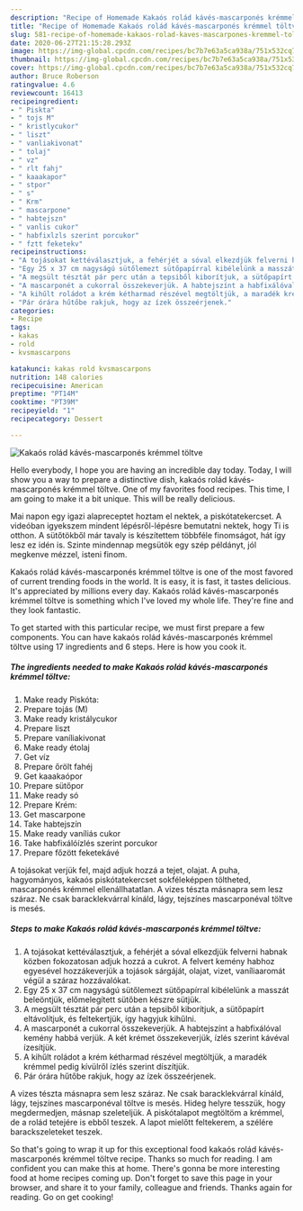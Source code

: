 ```yaml
---
description: "Recipe of Homemade Kakaós rolád kávés-mascarponés krémmel töltve"
title: "Recipe of Homemade Kakaós rolád kávés-mascarponés krémmel töltve"
slug: 581-recipe-of-homemade-kakaos-rolad-kaves-mascarpones-kremmel-toltve
date: 2020-06-27T21:15:28.293Z
image: https://img-global.cpcdn.com/recipes/bc7b7e63a5ca938a/751x532cq70/kakaos-rolad-kaves-mascarpones-kremmel-toltve-recept-foto.jpg
thumbnail: https://img-global.cpcdn.com/recipes/bc7b7e63a5ca938a/751x532cq70/kakaos-rolad-kaves-mascarpones-kremmel-toltve-recept-foto.jpg
cover: https://img-global.cpcdn.com/recipes/bc7b7e63a5ca938a/751x532cq70/kakaos-rolad-kaves-mascarpones-kremmel-toltve-recept-foto.jpg
author: Bruce Roberson
ratingvalue: 4.6
reviewcount: 16413
recipeingredient:
- " Piskta"
- " tojs M"
- " kristlycukor"
- " liszt"
- " vanliakivonat"
- " tolaj"
- " vz"
- " rlt fahj"
- " kaaakapor"
- " stpor"
- " s"
- " Krm"
- " mascarpone"
- " habtejszn"
- " vanlis cukor"
- " habfixlzls szerint porcukor"
- " fztt feketekv"
recipeinstructions:
- "A tojásokat kettéválasztjuk, a fehérjét a sóval elkezdjük felverni habnak közben fokozatosan adjuk hozzá a cukrot. A felvert kemény habhoz egyesével hozzákeverjük a tojások sárgáját, olajat, vizet, vaníliaaromát végül a száraz hozzávalókat."
- "Egy 25 x 37 cm nagyságú sütőlemezt sütőpapírral kibélelünk a masszát beleöntjük, előmelegített sütőben készre sütjük."
- "A megsült tésztát pár perc után a tepsiből kiborítjuk, a sütőpapírt eltávolítjuk, és feltekertjük, így hagyjuk kihűlni."
- "A mascarponét a cukorral összekeverjük. A habtejszínt a habfixálóval kemény habbá verjük. A két krémet összekeverjük, ízlés szerint kávéval ízesítjük."
- "A kihűlt roládot a krém kétharmad részével megtöltjük, a maradék krémmel pedig kívülről ízlés szerint díszítjük."
- "Pár órára hűtőbe rakjuk, hogy az ízek összeérjenek."
categories:
- Recipe
tags:
- kakas
- rold
- kvsmascarpons

katakunci: kakas rold kvsmascarpons 
nutrition: 148 calories
recipecuisine: American
preptime: "PT14M"
cooktime: "PT39M"
recipeyield: "1"
recipecategory: Dessert

---
```



![Kakaós rolád kávés-mascarponés krémmel töltve](https://img-global.cpcdn.com/recipes/bc7b7e63a5ca938a/751x532cq70/kakaos-rolad-kaves-mascarpones-kremmel-toltve-recept-foto.jpg)

Hello everybody, I hope you are having an incredible day today. Today, I will show you a way to prepare a distinctive dish, kakaós rolád kávés-mascarponés krémmel töltve. One of my favorites food recipes. This time, I am going to make it a bit unique. This will be really delicious.

Mai napon egy igazi alapreceptet hoztam el nektek, a piskótatekercset. A videóban igyekszem mindent lépésről-lépésre bemutatni nektek, hogy Ti is otthon. A sütőtökből már tavaly is készítettem többféle finomságot, hát így lesz ez idén is. Szinte mindennap megsütök egy szép példányt, jól megkenve mézzel, isteni finom.

Kakaós rolád kávés-mascarponés krémmel töltve is one of the most favored of current trending foods in the world. It is easy, it is fast, it tastes delicious. It's appreciated by millions every day. Kakaós rolád kávés-mascarponés krémmel töltve is something which I've loved my whole life. They're fine and they look fantastic.


To get started with this particular recipe, we must first prepare a few components. You can have kakaós rolád kávés-mascarponés krémmel töltve using 17 ingredients and 6 steps. Here is how you cook it.

<!--inarticleads1-->

##### The ingredients needed to make Kakaós rolád kávés-mascarponés krémmel töltve:

1. Make ready  Piskóta:
1. Prepare  tojás (M)
1. Make ready  kristálycukor
1. Prepare  liszt
1. Prepare  vaníliakivonat
1. Make ready  étolaj
1. Get  víz
1. Prepare  őrölt fahéj
1. Get  kaaakaópor
1. Prepare  sütőpor
1. Make ready  só
1. Prepare  Krém:
1. Get  mascarpone
1. Take  habtejszín
1. Make ready  vaníliás cukor
1. Take  habfixálóízlés szerint porcukor
1. Prepare  főzött feketekávé


A tojásokat verjük fel, majd adjuk hozzá a tejet, olajat. A puha, hagyományos, kakaós piskótatekercset sokféleképpen töltheted, mascarponés krémmel ellenállhatatlan. A vizes tészta másnapra sem lesz száraz. Ne csak baracklekvárral kínáld, lágy, tejszínes mascarponéval töltve is mesés. 

<!--inarticleads2-->

##### Steps to make Kakaós rolád kávés-mascarponés krémmel töltve:

1. A tojásokat kettéválasztjuk, a fehérjét a sóval elkezdjük felverni habnak közben fokozatosan adjuk hozzá a cukrot. A felvert kemény habhoz egyesével hozzákeverjük a tojások sárgáját, olajat, vizet, vaníliaaromát végül a száraz hozzávalókat.
1. Egy 25 x 37 cm nagyságú sütőlemezt sütőpapírral kibélelünk a masszát beleöntjük, előmelegített sütőben készre sütjük.
1. A megsült tésztát pár perc után a tepsiből kiborítjuk, a sütőpapírt eltávolítjuk, és feltekertjük, így hagyjuk kihűlni.
1. A mascarponét a cukorral összekeverjük. A habtejszínt a habfixálóval kemény habbá verjük. A két krémet összekeverjük, ízlés szerint kávéval ízesítjük.
1. A kihűlt roládot a krém kétharmad részével megtöltjük, a maradék krémmel pedig kívülről ízlés szerint díszítjük.
1. Pár órára hűtőbe rakjuk, hogy az ízek összeérjenek.


A vizes tészta másnapra sem lesz száraz. Ne csak baracklekvárral kínáld, lágy, tejszínes mascarponéval töltve is mesés. Hideg helyre tesszük, hogy megdermedjen, másnap szeleteljük. A piskótalapot megtöltöm a krémmel, de a rolád tetejére is ebből teszek. A lapot mielőtt feltekerem, a szélére barackszeleteket teszek. 

So that's going to wrap it up for this exceptional food kakaós rolád kávés-mascarponés krémmel töltve recipe. Thanks so much for reading. I am confident you can make this at home. There's gonna be more interesting food at home recipes coming up. Don't forget to save this page in your browser, and share it to your family, colleague and friends. Thanks again for reading. Go on get cooking!
